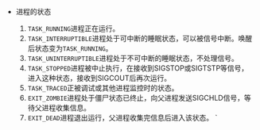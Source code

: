 * 进程的状态

  1. `TASK_RUNNING`进程正在运行。
  2. `TASK_INTERRUPTIBLE`进程处于可中断的睡眠状态，可以被信号中断。唤醒后状态变为`TASK_RUNNING`。
  3. `TASK_UNINTERRUPTIBLE`进程处于不可中断的睡眠状态，不处理信号。
  4. `TASK_STOPPED`进程被中止执行，在接收到SIGSTOP或SIGTSTP等信号，进入这种状态，接收到SIGCOUT后再次运行。
  5. `TASK_TRACED`正被调试或其他进程监控时的状态。
  6. `EXIT_ZOMBIE`进程处于僵尸状态已终止，向父进程发送SIGCHLD信号，等待父进程收集信息。
  7. `EXIT_DEAD`进程退出运行，父进程收集完信息后进入该状态。
` 
